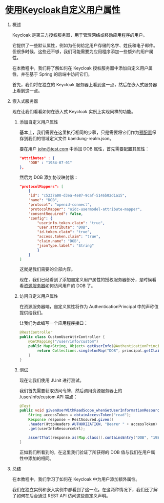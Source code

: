 # [使用Keycloak自定义用户属性](https://www.baeldung.com/keycloak-custom-user-attributes)

1. 概述

    Keycloak 是第三方授权服务器，用于管理网络或移动应用程序的用户。

    它提供了一些默认属性，例如为任何给定用户存储的名字、姓氏和电子邮件。但很多时候，这些还不够，我们可能需要为应用程序添加一些额外的用户属性。

    在本教程中，我们将了解如何在 Keycloak 授权服务器中添加自定义用户属性，并在基于 Spring 的后端中访问它们。

    首先，我们将在独立的 Keycloak 服务器上看到这一点，然后在嵌入式服务器上看到这一点。

2. 嵌入式服务器

    现在让我们看看如何在嵌入式 Keycloak 实例上实现同样的功能。

    1. 添加自定义用户属性

        基本上，我们需要在这里执行相同的步骤，只是需要将它们作为[预配置](https://www.baeldung.com/keycloak-embedded-in-spring-boot-app#keycloak-config)保存到我们的领域定义文件 baeldung-realm.json。

        要在用户 <john@test.com> 中添加 DOB 属性，首先需要配置其属性：

        ```json
        "attributes" : {
            "DOB" : "1984-07-01"
        },
        ```

        然后为 DOB 添加协议映射器：

        ```json
        "protocolMappers": [
            {
            "id": "c5237a00-d3ea-4e87-9caf-5146b02d1a15",
            "name": "DOB",
            "protocol": "openid-connect",
            "protocolMapper": "oidc-usermodel-attribute-mapper",
            "consentRequired": false,
            "config": {
                "userinfo.token.claim": "true",
                "user.attribute": "DOB",
                "id.token.claim": "true",
                "access.token.claim": "true",
                "claim.name": "DOB",
                "jsonType.label": "String"
                }
            }
        ]
        ```

        这就是我们需要的全部内容。

        现在，我们已经看到了添加自定义用户属性的授权服务器部分，是时候看看[资源服务器](https://www.baeldung.com/spring-security-oauth-resource-server)如何访问用户的 DOB 了。

    2. 访问自定义用户属性

        在资源服务器端，自定义属性将作为 AuthenticationPrincipal 中的声称值提供给我们。

        让我们为此编写一个应用程序接口：

        ```java
        @RestController
        public class CustomUserAttrController {
            @GetMapping("/user/info/custom")
            public Map<String, Object> getUserInfo(@AuthenticationPrincipal Jwt principal) {
                return Collections.singletonMap("DOB", principal.getClaimAsString("DOB"));
            }
        }
        ```

    3. 测试

        现在让我们使用 JUnit 进行测试。

        我们首先需要获取访问令牌，然后调用资源服务器上的 /user/info/custom API 端点：

        ```java
        @Test
        public void givenUserWithReadScope_whenGetUserInformationResource_thenSuccess() {
            String accessToken = obtainAccessToken("read");
            Response response = RestAssured.given()
            .header(HttpHeaders.AUTHORIZATION, "Bearer " + accessToken)
            .get(userInfoResourceUrl);

            assertThat(response.as(Map.class)).containsEntry("DOB", "1984-07-01");
        }
        ```

        正如我们所看到的，在这里我们验证了所获得的 DOB 值与我们在用户属性中添加的相同。

3. 总结

    在本教程中，我们学习了如何在 Keycloak 中为用户添加额外属性。

    我们在独立实例和嵌入实例中都看到了这一点。在这两种情况下，我们还了解了如何在后台通过 REST API 访问这些自定义声明。
